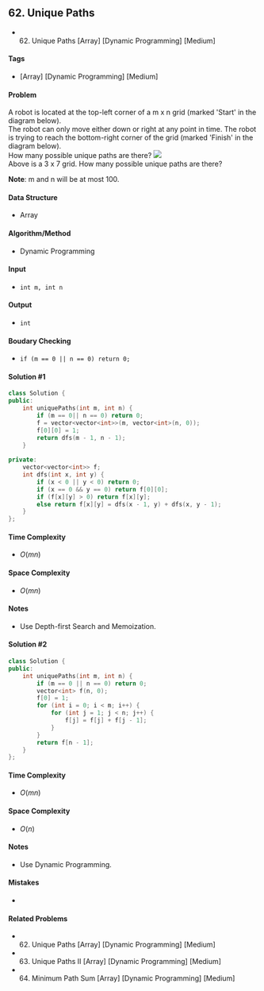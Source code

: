 ## 62. Unique Paths
- 62. Unique Paths [Array] [Dynamic Programming] [Medium]

#### Tags
- [Array] [Dynamic Programming] [Medium]

#### Problem
A robot is located at the top-left corner of a m x n grid (marked 'Start' in the diagram below).  
The robot can only move either down or right at any point in time. The robot is trying to reach the bottom-right corner of the grid (marked 'Finish' in the diagram below).  
How many possible unique paths are there?
![](https://leetcode.com/static/images/problemset/robot_maze.png)  
Above is a 3 x 7 grid. How many possible unique paths are there?

**Note**: m and n will be at most 100.

#### Data Structure
- Array

#### Algorithm/Method
- Dynamic Programming

#### Input
- `int m, int n`

#### Output
- `int`

#### Boudary Checking
- `if (m == 0 || n == 0) return 0;`

#### Solution #1
``` C++
class Solution {
public:
    int uniquePaths(int m, int n) {
        if (m == 0|| n == 0) return 0;
        f = vector<vector<int>>(m, vector<int>(n, 0));
        f[0][0] = 1;
        return dfs(m - 1, n - 1);
    }
    
private:
    vector<vector<int>> f;
    int dfs(int x, int y) {
        if (x < 0 || y < 0) return 0;
        if (x == 0 && y == 0) return f[0][0];
        if (f[x][y] > 0) return f[x][y];
        else return f[x][y] = dfs(x - 1, y) + dfs(x, y - 1);
    }
};
```

#### Time Complexity
- $O(mn)$

#### Space Complexity
- $O(mn)$

#### Notes
- Use Depth-first Search and Memoization.

#### Solution #2
``` C++
class Solution {
public:
    int uniquePaths(int m, int n) {
        if (m == 0 || n == 0) return 0;
        vector<int> f(n, 0);
        f[0] = 1;
        for (int i = 0; i < m; i++) {
            for (int j = 1; j < n; j++) {
                f[j] = f[j] + f[j - 1];
            }
        }
        return f[n - 1];
    }
};
```

#### Time Complexity
- $O(mn)$

#### Space Complexity
- $O(n)$

#### Notes
- Use Dynamic Programming.

#### Mistakes
- 

#### Related Problems
- 62. Unique Paths [Array] [Dynamic Programming] [Medium]
- 63. Unique Paths II [Array] [Dynamic Programming] [Medium]
- 64. Minimum Path Sum [Array] [Dynamic Programming] [Medium]

